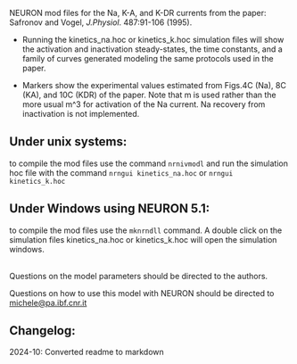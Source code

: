 NEURON mod files for the Na, K-A, and K-DR currents from the paper:
Safronov and Vogel, *J.Physiol*. 487:91-106 (1995).

- Running the kinetics_na.hoc or kinetics_k.hoc simulation files 
will show the activation and inactivation steady-states, 
the time constants, and a family of curves generated modeling 
the same protocols used in the paper.

- Markers show the experimental values estimated from Figs.4C 
(Na), 8C (KA), and 10C (KDR) of the paper.
Note that m is used rather than the more usual m^3 for activation
of the Na current. Na recovery from inactivation is not implemented.
 
## Under unix systems:
to compile the mod files use the command 
``` nrnivmodl ```
and run the simulation hoc file with the command 
``` nrngui kinetics_na.hoc ```
or 
``` nrngui kinetics_k.hoc ```

## Under Windows using NEURON 5.1:
to compile the mod files use the ``` mknrndll ``` command.
A double click on the simulation files
kinetics_na.hoc or kinetics_k.hoc
will open the simulation windows.

\
Questions on the model parameters should be directed to the 
authors.

Questions on how to use this model with NEURON
should be directed to michele@pa.ibf.cnr.it

Changelog:
----------
2024-10: Converted readme to markdown
